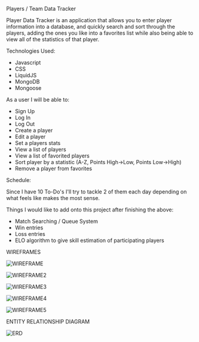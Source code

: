 Players / Team Data Tracker

Player Data Tracker is an application that allows you to enter
player information into a database, and quickly search and sort
through the players, adding the ones you like into a favorites list
while also being able to view all of the statistics of that player.

Technologies Used:

- Javascript
- CSS
- LiquidJS
- MongoDB
- Mongoose

As a user I will be able to:
- Sign Up
- Log In
- Log Out
- Create a player
- Edit a player
- Set a players stats
- View a list of players
- View a list of favorited players
- Sort player by a statistic (A-Z, Points High->Low, Points Low->High)
- Remove a player from favorites

Schedule:

Since I have 10 To-Do's I'll try to tackle 2 of them each day depending on what feels like makes the most sense.

Things I would like to add onto this project after finishing the above:

- Match Searching / Queue System
- Win entries
- Loss entries
- ELO algorithm to give skill estimation of participating players

WIREFRAMES

![WIREFRAME](https://user-images.githubusercontent.com/46133394/194803389-ef97011f-3044-45f1-ab3d-44b1e0f2e76e.png)

![WIREFRAME2](https://user-images.githubusercontent.com/46133394/194803438-8d445102-7651-4793-a54b-3cba56ac7134.png)

![WIREFRAME3](https://user-images.githubusercontent.com/46133394/194929976-b7490598-4a44-47bc-b328-9d178e4ed07e.png)

![WIREFRAME4](https://user-images.githubusercontent.com/46133394/194930274-b6f17f1d-db4b-412e-a642-e4e5f4395fbb.png)

![WIREFRAME5](https://user-images.githubusercontent.com/46133394/194930008-0b5f5282-2e89-4b9e-a98a-ad8336b09b7c.png)

ENTITY RELATIONSHIP DIAGRAM

![ERD](https://user-images.githubusercontent.com/46133394/194806062-7c22e77a-99b2-4a94-b9d0-17f0d0ff77ff.png)
